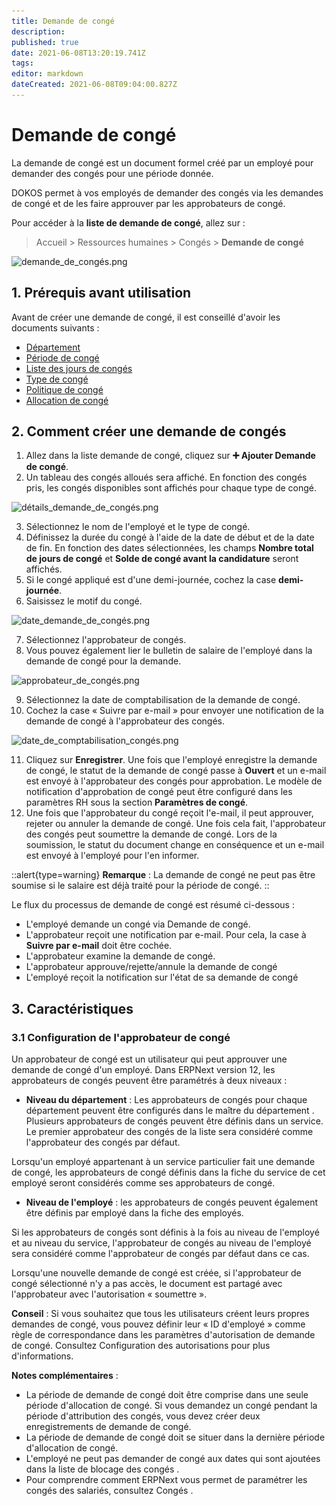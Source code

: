 ```yaml
---
title: Demande de congé
description: 
published: true
date: 2021-06-08T13:20:19.741Z
tags: 
editor: markdown
dateCreated: 2021-06-08T09:04:00.827Z
---
```


# Demande de congé
La demande de congé est un document formel créé par un employé pour demander des congés pour une période donnée.

DOKOS permet à vos employés de demander des congés via les demandes de congé et de les faire approuver par les approbateurs de congé.

Pour accéder à la **liste de demande de congé**, allez sur :

> Accueil > Ressources humaines > Congés > **Demande de congé**

![demande_de_congés.png](/content/rh/leave-application/demande_de_congés.png)

## 1. Prérequis avant utilisation

Avant de créer une demande de congé, il est conseillé d'avoir les documents suivants :

- [Département](/rh/department)
- [Période de congé](/rh/leave-period)
- [Liste des jours de congés](/rh/holiday-list)
- [Type de congé](/rh/leave-type)
- [Politique de congé](/rh/leave-policy)
- [Allocation de congé](/rh/leave-allocation)

## 2. Comment créer une demande de congés

1. Allez dans la liste demande de congé, cliquez sur **:heavy_plus_sign: Ajouter Demande de congé**.
2. Un tableau des congés alloués sera affiché. En fonction des congés pris, les congés disponibles sont affichés pour chaque type de congé.

![détails_demande_de_congés.png](/content/rh/leave-application/détails_demande_de_congés.png)

3. Sélectionnez le nom de l'employé et le type de congé.
4. Définissez la durée du congé à l'aide de la date de début et de la date de fin. En fonction des dates sélectionnées, les champs **Nombre total de jours de congé** et **Solde de congé avant la candidature** seront affichés.
5. Si le congé appliqué est d'une demi-journée, cochez la case **demi-journée**.
6. Saisissez le motif du congé.

![date_demande_de_congés.png](/content/rh/leave-application/date_demande_de_congés.png)

7. Sélectionnez l'approbateur de congés.
8. Vous pouvez également lier le bulletin de salaire de l'employé dans la demande de congé pour la demande.

![approbateur_de_congés.png](/content/rh/leave-application/approbateur_de_congés.png)

9. Sélectionnez la date de comptabilisation de la demande de congé.
10. Cochez la case « Suivre par e-mail » pour envoyer une notification de la demande de congé à l'approbateur des congés.

![date_de_comptabilisation_congés.png](/content/rh/leave-application/date_de_comptabilisation_congés.png)

11. Cliquez sur **Enregistrer**. 
Une fois que l'employé enregistre la demande de congé, le statut de la demande de congé passe à **Ouvert** et un e-mail est envoyé à l'approbateur des congés pour approbation. Le modèle de notification d'approbation de congé peut être configuré dans les paramètres RH sous la section **Paramètres de congé**.
12. Une fois que l'approbateur du congé reçoit l'e-mail, il peut approuver, rejeter ou annuler la demande de congé. Une fois cela fait, l'approbateur des congés peut soumettre la demande de congé. 
Lors de la soumission, le statut du document change en conséquence et un e-mail est envoyé à l'employé pour l'en informer.

::alert{type=warning}
**Remarque** : La demande de congé ne peut pas être soumise si le salaire est déjà traité pour la période de congé.
::

Le flux du processus de demande de congé est résumé ci-dessous :

- L'employé demande un congé via Demande de congé.
- L'approbateur reçoit une notification par e-mail. Pour cela, la case à **Suivre par e-mail** doit être cochée.
- L'approbateur examine la demande de congé.
- L'approbateur approuve/rejette/annule la demande de congé
- L'employé reçoit la notification sur l'état de sa demande de congé

## 3. Caractéristiques 

### 3.1 Configuration de l'approbateur de congé

Un approbateur de congé est un utilisateur qui peut approuver une demande de congé d'un employé. Dans ERPNext version 12, les approbateurs de congés peuvent être paramétrés à deux niveaux :

- **Niveau du département** : Les approbateurs de congés pour chaque département peuvent être configurés dans le maître du département . Plusieurs approbateurs de congés peuvent être définis dans un service. Le premier approbateur des congés de la liste sera considéré comme l'approbateur des congés par défaut.

Lorsqu'un employé appartenant à un service particulier fait une demande de congé, les approbateurs de congé définis dans la fiche du service de cet employé seront considérés comme ses approbateurs de congé.

- **Niveau de l'employé** : les approbateurs de congés peuvent également être définis par employé dans la fiche des employés.

Si les approbateurs de congés sont définis à la fois au niveau de l'employé et au niveau du service, l'approbateur de congés au niveau de l'employé sera considéré comme l'approbateur de congés par défaut dans ce cas.

Lorsqu'une nouvelle demande de congé est créée, si l'approbateur de congé sélectionné n'y a pas accès, le document est partagé avec l'approbateur avec l'autorisation « soumettre ».

**Conseil** : Si vous souhaitez que tous les utilisateurs créent leurs propres demandes de congé, vous pouvez définir leur « ID d'employé » comme règle de correspondance dans les paramètres d'autorisation de demande de congé. Consultez Configuration des autorisations pour plus d'informations.

**Notes complémentaires** :

- La période de demande de congé doit être comprise dans une seule période d'allocation de congé. Si vous demandez un congé pendant la période d'attribution des congés, vous devez créer deux enregistrements de demande de congé.
- La période de demande de congé doit se situer dans la dernière période d'allocation de congé.
- L'employé ne peut pas demander de congé aux dates qui sont ajoutées dans la liste de blocage des congés .
- Pour comprendre comment ERPNext vous permet de paramétrer les congés des salariés, consultez Congés .

